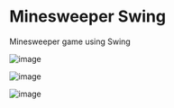 # Minesweeper Swing
Minesweeper game using Swing

![image](https://github.com/gustavommcv/minefield-swing/assets/88604190/e0ca7c16-0f90-4c7f-b5fb-c2d12ab49195)

![image](https://github.com/gustavommcv/minefield-swing/assets/88604190/d5d44189-6110-4500-92d7-0a4110ed6a94)

![image](https://github.com/gustavommcv/minefield-swing/assets/88604190/c933c08d-135c-40ff-869d-3af48f1bb533)

